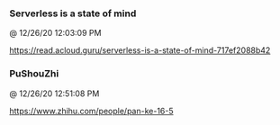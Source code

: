 ﻿

### Serverless is a state of mind
@ 12/26/20 12:03:09 PM

https://read.acloud.guru/serverless-is-a-state-of-mind-717ef2088b42



### PuShouZhi
@ 12/26/20 12:51:08 PM

https://www.zhihu.com/people/pan-ke-16-5

